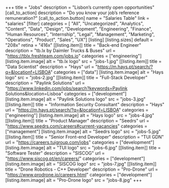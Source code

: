 +++
title = "Jobs"
description = "Lisbon’s currently open opportunities"
[call_to_action]
    description = "Do you know your job’s reference remuneration?"
    [call_to_action.button]
        name = "Salaries Table"
        link = "salaries"
[filter]
    categories = [
        "All",
        "Uncategorized",
        "Analytics",
        "Content",
        "Data",
        "Design",
        "Development",
        "Engineering",
        "Finance",
        "Human Resources",
        "Internship",
        "Legal",
        "Management",
        "Marketing",
        "Operations",
        "Product",
        "Sales",
        "UX"]
[listing]
    [listing.sizes]
        default = "208x"
        retina = "416x"
    [[listing.item]]
        title = "Back-end Engineer"
        description = "tb.lx by Daimler Trucks & Buses"
        url = "https://tblx.freshteam.com/jobs.io"
        categories = ["engineering"]
        [listing.item.image]
            alt = "tb.lx logo"
            src = "jobs-1.jpg"
    [[listing.item]]
        title = "Data Scientist"
        description = "Hays"
        url = "https://m.hays.pt/search/?q=&locationf=LISBOA"
        categories = ["data"]
        [listing.item.image]
            alt = "Hays logo"
            src = "jobs-2.jpg"
    [[listing.item]]
        title = "Full-Stack Developer"
        description = "Paylink Solutions"
        url = "https://www.linkedin.com/jobs/search?keywords=Paylink Solutions&location=Lisboa"
        categories = ["development"]
        [listing.item.image]
            alt = "Paylink Solutions logo"
            src = "jobs-3.jpg"
    [[listing.item]]
        title = "Information Security Consultant"
        description = "Hays"
        url = "https://m.hays.pt/search/?q=&locationf=LISBOA"
        categories = ["engineering"]
        [listing.item.image]
            alt = "Hays logo"
            src = "jobs-4.jpg"
    [[listing.item]]
        title = "Product Manager"
        description = "Seedrs"
        url = "https://www.seedrs.com/careers#current-vacancies"
        categories = ["management"]
        [listing.item.image]
            alt = "Seedrs logo"
            src = "jobs-5.jpg"
    [[listing.item]]
        title = "Senior Front-end Developer"
        description = "TUI GDN"
        url = "https://careers.tuigroup.com/jobs"
        categories = ["development"]
        [listing.item.image]
            alt = "TUI logo"
            src = "jobs-6.jpg"
    [[listing.item]]
        title = "Software Tester"
        description = "SISCOG"
        url = "https://www.siscog.pt/en/careers/"
        categories = ["development"]
        [listing.item.image]
            alt = "SISCOG logo"
            src = "jobs-7.jpg"
    [[listing.item]]
        title = "Drone Robotics - C++ Developer"
        description = "Pro-Drone"
        url = "https://www.prodrone.io/careers.html"
        categories = ["development"]
        [listing.item.image]
            alt = "Pro-Drone logo"
            src = "jobs-8.jpg"
+++
